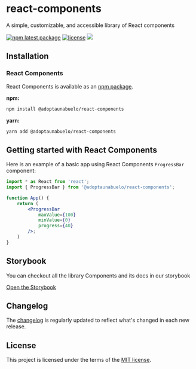 # react-components
A simple, customizable, and accessible library of React components

[![npm latest package](https://img.shields.io/npm/v/@adoptaunabuelo/react-components/latest.svg)](https://www.npmjs.com/package/@adoptaunabuelo/react-components)
[![license](https://img.shields.io/badge/license-MIT-blue.svg)](https://github.com/mui/material-ui/blob/HEAD/LICENSE)
<a href="https://www.chromatic.com/library?appId=64650038c7589bed568201a8" target="_blank"><img src="https://raw.githubusercontent.com/storybooks/brand/master/badge/badge-storybook.svg"></a>

## Installation

### React Components

React Components is available as an [npm package](https://www.npmjs.com/package/@adoptaunabuelo/react-components).

**npm:**

```sh
npm install @adoptaunabuelo/react-components
```

**yarn:**

```sh
yarn add @adoptaunabuelo/react-components
```

## Getting started with React Components

Here is an example of a basic app using React Components `ProgressBar` component:

```jsx
import * as React from 'react';
import { ProgressBar } from '@adoptaunabuelo/react-components';

function App() {
    return (
        <ProgressBar 
            maxValue={100}
            minValue={0}
            progress={40}
        />;
    )
}
```

## Storybook

You can checkout all the library Components and its docs in our storybook

[Open the Storybook](https://www.chromatic.com/library?appId=64650038c7589bed568201a8)

## Changelog

The [changelog](https://github.com/mui/material-ui/releases) is regularly updated to reflect what's changed in each new release.

## License

This project is licensed under the terms of the
[MIT license](/LICENSE).